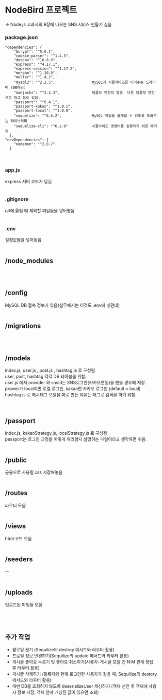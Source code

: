 # NodeBird 프로젝트 
-> Node.js 교과서의 9장에 나오는 SNS 서비스 만들기 실습

### package.json
```
"dependencies": {
    "bcrypt": "^5.0.1",
    "cookie-parser": "^1.4.5",
    "dotenv": "^10.0.0",
    "express": "^4.17.1",
    "express-session": "^1.17.2",
    "morgan": "^1.10.0",
    "multer": "^1.4.2",
    "mysql2": "^2.2.5",                 MySQL과 시퀼라이즈를 이어주는 드라이버 (DB아님)
    "nunjucks": "^3.2.3",               템플릿 엔진의 일종. 다른 템플릿 엔진으로 퍼그 등이 있음.
    "passport": "^0.4.1",
    "passport-kakao": "^1.0.1",
    "passport-local": "^1.0.0",
    "sequelize": "^6.6.2",              MySQL 작업을 쉽게할 수 있도록 도와주는 라이브러리
    "sequelize-cli": "^6.2.0"           시퀼라이즈 명령어를 실행하기 위한 패키지
  },
"devDependencies": {
    "nodemon": "^2.0.7"
  }
```
<br>

### app.js
express 서버 코드가 담김
<br><br>

### .gitignore
git에 올릴 때 제외할 파일들을 넣어놓음
<br><br>

### .env
설정값들을 넣어놓음
<br><br>

## /node_modules
<br><br>

## /config 
MySQL DB 접속 정보가 있음(실무에서는 이것도 .env에 넣던데)
<br><br>

## /migrations
<br><br>

## /models
<div>
index.js, user.js , post.js , hashtag.js 로 구성됨 <br>
user, post, hashtag 각각 DB 테이블을 위함.
</div>
<div>
user.js 에서 provider 와 snsId는 SNS로그인(카카오연동)을 했을 경우에 저장.
</div>
<div>
provier가 local이면 로컬 로그인, kakao면 카카오 로그인 (default = local)
</div>
<div>
hashtag.js 로 해시태그 모델을 따로 만든 이유는 태그로 검색을 하기 위함.
</div>
<br><br>


## /passport
index.js, kakaoStrategy.js, localStrategy.js 로 구성됨 <br>
passport는 로그인 과정을 어떻게 처리할지 설명하는 파일이라고 생각하면 쉬움.
<br><br>

## /public
공용으로 사용될 css 저장해놓음
<br><br>

## /routes
라우터 모음
<br><br>

## /views
html 코드 모음
<br><br>

## /seeders
ㅡ
<br><br>

## /uploads
업로드된 파일들 모음
<br><br><br><br>

## 추가 작업
- 팔로잉 끊기 (Sequilize의 destroy 메서드와 라우터 활용)
- 프로필 정보 변경하기(Sequilize의 update 메서드와 라우터 활용)
- 게시글 좋아요 누르기 및 좋아요 취소하기(사용자-게시글 모델 간 N:M 관계 정립 후 라우터 활용)
- 게시글 삭제하기 (등록자와 현재 로그인한 사용자가 같을 때, Sequilize의 destory 메서드와 라우터 활용)
- 매번 DB를 조회하지 않도록 deserializeUser 캐싱하기 (객체 선언 후 객체에 사용자 정보 저장, 객체 안에 캐싱된 값이 있으면 조회)